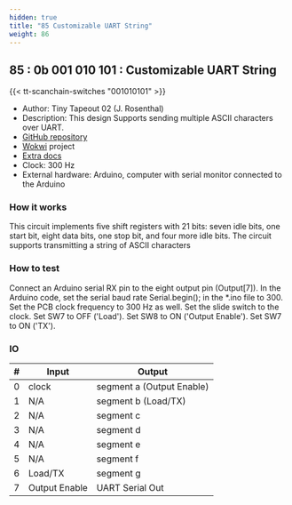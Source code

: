 ```yaml
---
hidden: true
title: "85 Customizable UART String"
weight: 86
---
```


## 85 : 0b 001 010 101 : Customizable UART String

{{< tt-scanchain-switches "001010101" >}}

* Author: Tiny Tapeout 02 (J. Rosenthal)
* Description: This design Supports sending multiple ASCII characters over UART.
* [GitHub repository](https://github.com/psychogenic/tt03-UARTstring)
* [Wokwi](https://wokwi.com/projects/347144898258928211) project
* [Extra docs](https://wokwi.com/projects/347144898258928211)
* Clock: 300 Hz
* External hardware: Arduino, computer with serial monitor connected to the Arduino



### How it works

This circuit implements five shift registers with 21 bits: seven idle bits, one start bit, eight data bits, one stop bit, and four more idle bits. The circuit supports transmitting a string of ASCII characters 

### How to test

Connect an Arduino serial RX pin to the eight output pin (Output[7]). In the Arduino code, set the serial baud rate Serial.begin(<baud rate>); in the *.ino file to 300. Set the PCB clock frequency to 300 Hz as well. Set the slide switch to the clock. Set SW7 to OFF ('Load'). Set SW8 to ON ('Output Enable'). Set SW7 to ON ('TX').

### IO

| # | Input        | Output       |
|---|--------------|--------------|
| 0 | clock  | segment a (Output Enable) |
| 1 | N/A  | segment b (Load/TX) |
| 2 | N/A  | segment c |
| 3 | N/A  | segment d |
| 4 | N/A  | segment e |
| 5 | N/A  | segment f |
| 6 | Load/TX  | segment g |
| 7 | Output Enable  | UART Serial Out |
